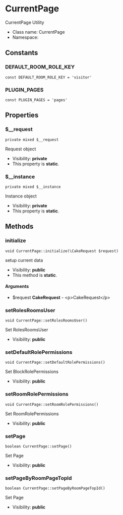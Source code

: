 CurrentPage
===============

CurrentPage Utility




* Class name: CurrentPage
* Namespace: 



Constants
----------


### DEFAULT_ROOM_ROLE_KEY

    const DEFAULT_ROOM_ROLE_KEY = 'visitor'





### PLUGIN_PAGES

    const PLUGIN_PAGES = 'pages'





Properties
----------


### $__request

    private mixed $__request

Request object



* Visibility: **private**
* This property is **static**.


### $__instance

    private mixed $__instance

Instance object



* Visibility: **private**
* This property is **static**.


Methods
-------


### initialize

    void CurrentPage::initialize(\CakeRequest $request)

setup current data



* Visibility: **public**
* This method is **static**.


#### Arguments
* $request **CakeRequest** - &lt;p&gt;CakeRequest&lt;/p&gt;



### setRolesRoomsUser

    void CurrentPage::setRolesRoomsUser()

Set RolesRoomsUser



* Visibility: **public**




### setDefaultRolePermissions

    void CurrentPage::setDefaultRolePermissions()

Set BlockRolePermissions



* Visibility: **public**




### setRoomRolePermissions

    void CurrentPage::setRoomRolePermissions()

Set RoomRolePermissions



* Visibility: **public**




### setPage

    boolean CurrentPage::setPage()

Set Page



* Visibility: **public**




### setPageByRoomPageTopId

    boolean CurrentPage::setPageByRoomPageTopId()

Set Page



* Visibility: **public**



